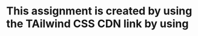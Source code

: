 # This assignment is created by using the TAilwind CSS CDN link by using <script> tag
# Although it is not a good practice to do so for developers, but I'm currently facing problems in installing it through the Tailwind CLI tool
# If I can resolve I will be uploading aa modified version of the same assignment 